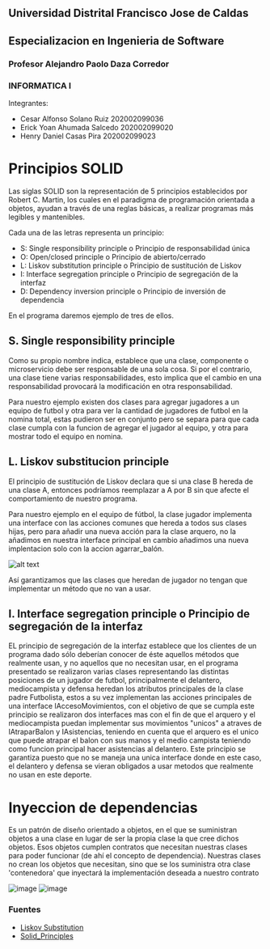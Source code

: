 ## Universidad Distrital Francisco Jose de Caldas
## Especializacion en Ingenieria de Software
### Profesor Alejandro Paolo Daza Corredor
### INFORMATICA I

Integrantes:

- Cesar Alfonso Solano Ruiz  202002099036
- Erick Yoan Ahumada Salcedo 202002099020
- Henry Daniel Casas Pira    202002099023 		


# Principios SOLID

Las siglas SOLID son la representación de 5 principios establecidos por Robert C. Martin, los cuales en el paradigma de programación orientada a objetos, 
ayudan a través de una reglas básicas, a realizar programas más legibles y mantenibles.

Cada una de las letras representa un principio:

- S: Single responsibility principle o Principio de responsabilidad única
- O: Open/closed principle o Principio de abierto/cerrado
- L: Liskov substitution principle o Principio de sustitución de Liskov
- I: Interface segregation principle o Principio de segregación de la interfaz
- D: Dependency inversion principle o Principio de inversión de dependencia

En el programa daremos ejemplo de tres de ellos.

## S. Single responsibility principle

Como su propio nombre indica, establece que una clase, componente o microservicio debe ser responsable de una sola cosa. Si por el contrario, una clase tiene varias responsabilidades, esto implica que el cambio en una responsabilidad provocará la modificación en otra responsabilidad.

Para nuestro ejemplo existen dos clases para agregar jugadores a un equipo de futbol y otra para ver la cantidad de jugadores de futbol en la nomina total, estas pudieron ser en conjunto pero se separa para que cada clase cumpla con la funcion de agregar el jugador al equipo, y otra para mostrar todo el equipo en nomina.


## L. Liskov substitucion principle 

El principio de sustitución de Liskov declara que si una clase B hereda de una clase A, entonces podríamos reemplazar a A por B sin que afecte el 
comportamiento de nuestro programa.

Para nuestro ejemplo en el equipo de fútbol, la clase jugador implementa una interface con las acciones comunes que hereda a todos sus clases hijas, 
pero para añadir una nueva acción para la clase arquero, no la añadimos en nuestra interface principal en cambio añadimos una nueva implentacion solo 
con la accion agarrar_balón.

![alt text](https://github.com/scesar87/SOLID_Principles/blob/master/images/Liskov.png)

Así garantizamos que las clases que heredan de jugador no tengan que implementar un método que no van a usar.


## I. Interface segregation principle o Principio de segregación de la interfaz

EL principio de segregación de la interfaz establece que los clientes de un programa dado sólo deberían conocer de éste aquellos métodos que realmente usan,
 y no aquellos que no necesitan usar, en el programa presentado se realizaron varias clases representando las distintas posiciones de un jugador de futbol, 
principalmente el delantero, mediocampista y defensa heredan los atributos principales de la clase padre Futbolista, estos a su vez implementan las acciones 
principales de una interface IAccesoMovimientos, con el objetivo de que se cumpla este principio se realizaron dos interfaces mas con el fin de que el arquero
y el mediocampista puedan implementar sus movimientos "unicos" a atraves de IAtraparBalon y IAsistencias, teniendo en cuenta que el arquero es el unico que puede
atrapar el balon con sus manos y el medio campista teniendo como funcion principal hacer asistencias al delantero. 
Este principio se garantiza puesto que no se maneja una unica interface donde en este caso, el delantero y defensa se vieran obligados a usar metodos 
que realmente no usan en este deporte.

# Inyeccion de dependencias

Es un patrón de diseño orientado a objetos, en el que se suministran objetos a una clase en lugar de ser la propia clase la que cree dichos objetos. Esos objetos cumplen contratos que necesitan nuestras clases para poder funcionar (de ahí el concepto de dependencia). Nuestras clases no crean los objetos que necesitan, sino que se los suministra otra clase 'contenedora' que inyectará la implementación deseada a nuestro contrato

![image](https://user-images.githubusercontent.com/46467018/150595156-e9aa5d2d-a325-4907-abe8-0c9a9273f526.png)
![image](https://user-images.githubusercontent.com/46467018/150595298-0b1e6c7a-2587-45a1-8ede-83d8f413ccd7.png)


### Fuentes

- [Liskov Substitution](https://tech.tribalyte.eu/blog-principios-solid-liskov)
- [Solid_Principles](https://enmilocalfunciona.io/principios-solid/)

